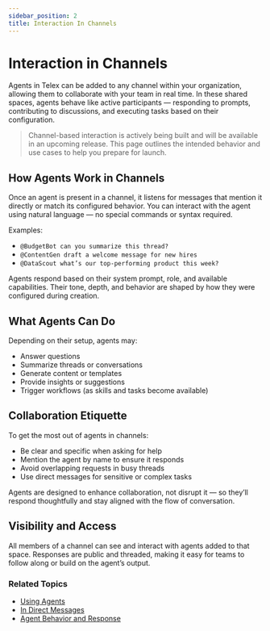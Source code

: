 ```yaml
---
sidebar_position: 2
title: Interaction In Channels
---
```


# Interaction in Channels

Agents in Telex can be added to any channel within your organization, allowing them to collaborate with your team in real time. In these shared spaces, agents behave like active participants — responding to prompts, contributing to discussions, and executing tasks based on their configuration.

> Channel-based interaction is actively being built and will be available in an upcoming release. This page outlines the intended behavior and use cases to help you prepare for launch.

## How Agents Work in Channels

Once an agent is present in a channel, it listens for messages that mention it directly or match its configured behavior. You can interact with the agent using natural language — no special commands or syntax required.

Examples:

- `@BudgetBot can you summarize this thread?`
- `@ContentGen draft a welcome message for new hires`
- `@DataScout what’s our top-performing product this week?`

Agents respond based on their system prompt, role, and available capabilities. Their tone, depth, and behavior are shaped by how they were configured during creation.

## What Agents Can Do

Depending on their setup, agents may:

- Answer questions
- Summarize threads or conversations
- Generate content or templates
- Provide insights or suggestions
- Trigger workflows (as skills and tasks become available)

## Collaboration Etiquette

To get the most out of agents in channels:

- Be clear and specific when asking for help
- Mention the agent by name to ensure it responds
- Avoid overlapping requests in busy threads
- Use direct messages for sensitive or complex tasks

Agents are designed to enhance collaboration, not disrupt it — so they’ll respond thoughtfully and stay aligned with the flow of conversation.

## Visibility and Access

All members of a channel can see and interact with agents added to that space. Responses are public and threaded, making it easy for teams to follow along or build on the agent’s output.

### Related Topics

- [Using Agents](./using_agents.md)
- [In Direct Messages](./in_direct_messages.md)
- [Agent Behavior and Response](./agent_behavior.md)
